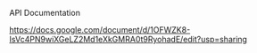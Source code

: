 API Documentation

https://docs.google.com/document/d/1OFWZK8-IsVc4PN9wiXGeLZ2Md1eXkGMRA0t9RyohadE/edit?usp=sharing

